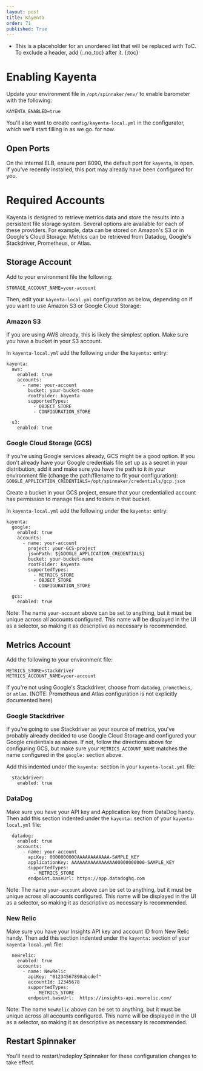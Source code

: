 ```yaml
---
layout: post
title: Kayenta
order: 71
published: True
---
```

* This is a placeholder for an unordered list that will be replaced with ToC. To exclude a header, add {:.no_toc} after it.
{:toc}


# Enabling Kayenta

Update your environment file in `/opt/spinnaker/env/` to enable barometer with the following:
```
KAYENTA_ENABLED=true
```

You'll also want to create `config/kayenta-local.yml` in the configurator,
which we'll start filling in as we go.
for now.

## Open Ports

On the internal ELB, ensure port 8090, the default port for `kayenta`, is
open.  If you've recently installed, this port may already have been
configured for you.

# Required Accounts

Kayenta is designed to retrieve metrics data and store the results into a
persistent file storage system.  Several options are available for each of
these providers.  For example, data can be stored on Amazon's S3 or in
Google's Cloud Storage.  Metrics can be retrieved from Datadog, Google's
Stackdriver, Prometheus, or Atlas.

## Storage Account

Add to your environment file the following:
```
STORAGE_ACCOUNT_NAME=your-account
```

Then, edit your `kayenta-local.yml` configuration as below, depending on
if you want to use Amazon S3 or Google Cloud Storage:

### Amazon S3

If you are using AWS already, this is likely the simplest option.  Make sure
you have a bucket in your S3 account.

In `kayenta-local.yml` add the following under the `kayenta:` entry:

```
kayenta:
  aws:
    enabled: true
    accounts:
      - name: your-account
        bucket: your-bucket-name
        rootFolder: kayenta
        supportedTypes:
          - OBJECT_STORE
          - CONFIGURATION_STORE

  s3:
    enabled: true
```

### Google Cloud Storage (GCS)

If you're using Google services already, GCS might be a good option.  If
you don't already have your Google credentials file set up as a secret in
your distribution, add it and make sure you have the path to it in your
environment file (change the path/filename to fit your configuration):
`GOOGLE_APPLICATION_CREDENTIALS=/opt/spinnaker/credentials/gcp.json`

Create a bucket in your GCS project, ensure that your credentialled account
has permission to manage files and folders in that bucket.

In `kayenta-local.yml` add the following under the `kayenta:` entry:

```
kayenta:
  google:
    enabled: true
    accounts:
      - name: your-account
        project: your-GCS-project
        jsonPath: ${GOOGLE_APPLICATION_CREDENTIALS}
        bucket: your-bucket-name
        rootFolder: kayenta
        supportedTypes:
          - METRICS_STORE
          - OBJECT_STORE
          - CONFIGURATION_STORE

  gcs:
    enabled: true
```

Note:  The name `your-account` above can be set to anything, but it must be
unique across all accounts configured.  This name will be displayed in the UI
as a selector, so making it as descriptive as necessary is recommended.

## Metrics Account

Add the following to your environment file:

```
METRICS_STORE=stackdriver
METRICS_ACCOUNT_NAME=your-account
```

If you're not using Google's Stackdriver, choose from `datadog`, `prometheus`,
or `atlas`.  (NOTE:  Prometheus and Atlas configuration is not explicitly 
documented here)

### Google Stackdriver

If you're going to use Stackdriver as your source of metrics, you've probably
already decided to use Google Cloud Storage and configured your Google
credentials as above.  If not, follow the directions above for configuring
GCS, but make sure your `METRICS_ACCOUNT_NAME` matches the name configured in
the `google:` section above.

Add this indented under the `kayenta:` section in your `kayenta-local.yml` file:

```
  stackdriver:
    enabled: true
```

### DataDog

Make sure you have your API key and Application key from DataDog handy.  Then
add this section indented under the `kayenta:` section of your
`kayenta-local.yml` file:

```
  datadog:
    enabled: true
    accounts:
      - name: your-account
        apiKey: 0000000000AAAAAAAAAAAA-SAMPLE_KEY
        applicationKey: AAAAAAAAAAAAAAAA00000000000-SAMPLE_KEY
        supportedTypes:
          - METRICS_STORE
        endpoint.baseUrl: https://app.datadoghq.com
```

Note:  The name `your-account` above can be set to anything, but it must be
unique across all accounts configured.  This name will be displayed in the UI
as a selector, so making it as descriptive as necessary is recommended.

### New Relic

Make sure you have your Insights API key and account ID from New Relic handy.
Then add this section indented under the `kayenta:` section of your
`kayenta-local.yml` file:

```
  newrelic:
    enabled: true
    accounts:
      - name: NewRelic
        apiKey: "01234567890abcdef"
        accountId: 12345678
        supportedTypes:
          - METRICS_STORE
        endpoint.baseUrl:  https://insights-api.newrelic.com/
```

Note:  The name `NewRelic` above can be set to anything, but it must be unique
across all accounts configured.  This name will be displayed in the UI as a
selector, so making it as descriptive as necessary is recommended.

## Restart Spinnaker

You'll need to restart/redeploy Spinnaker for these configuration changes
to take effect.

